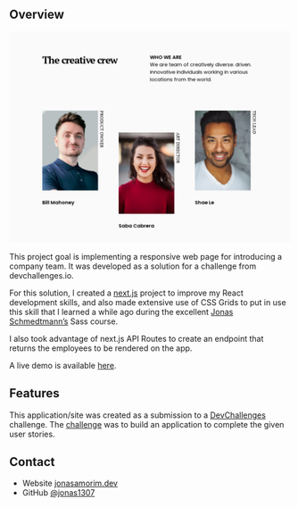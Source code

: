 ## Overview
![main-page](https://github.com/jonas1307/team-page/blob/main/.github/screenshot.jpg)

This project goal is implementing a responsive web page for introducing a company team. It was developed as a solution for a challenge from devchallenges.io.

For this solution, I created a [next.js](https://nextjs.org) project to improve my React development skills, and also made extensive use of CSS Grids to put in use this skill that I learned a while ago during the excellent [Jonas Schmedtmann’s](https://codingheroes.io) Sass course.

I also took advantage of next.js API Routes to create an endpoint that returns the employees to be rendered on the app.

A live demo is available [here](https://team-page.jonas1307.vercel.app/).

## Features
This application/site was created as a submission to a [DevChallenges](https://devchallenges.io/challenges) challenge. The [challenge](https://devchallenges.io/challenges/hhmesazsqgKXrTkYkt0U) was to build an application to complete the given user stories.

## Contact
- Website [jonasamorim.dev](https://jonasamorim.dev)
- GitHub [@jonas1307](https://github.com/jonas1307)
